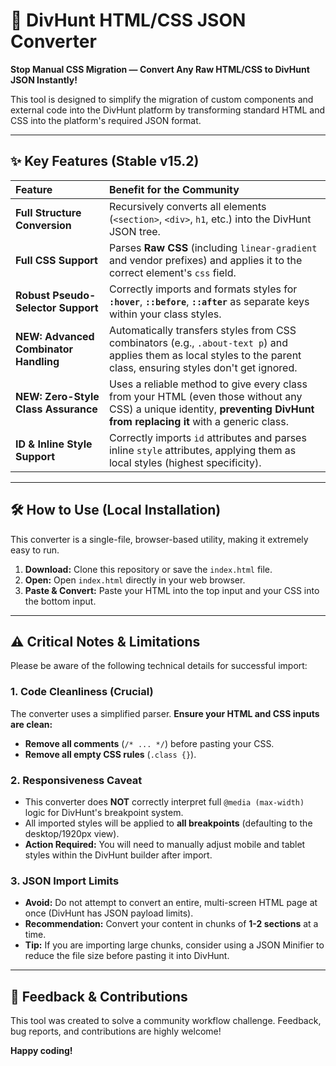 # 🚀 DivHunt HTML/CSS JSON Converter


**Stop Manual CSS Migration — Convert Any Raw HTML/CSS to DivHunt JSON Instantly!**

This tool is designed to simplify the migration of custom components and external code into the DivHunt platform by transforming standard HTML and CSS into the platform's required JSON format.

---

## ✨ Key Features (Stable v15.2)

| Feature | Benefit for the Community |
| :--- | :--- |
| **Full Structure Conversion** | Recursively converts all elements (`<section>`, `<div>`, `h1`, etc.) into the DivHunt JSON tree. |
| **Full CSS Support** | Parses **Raw CSS** (including `linear-gradient` and vendor prefixes) and applies it to the correct element's `css` field. |
| **Robust Pseudo-Selector Support** | Correctly imports and formats styles for **`:hover`**, **`::before`**, **`::after`** as separate keys within your class styles. |
| **NEW: Advanced Combinator Handling** | Automatically transfers styles from CSS combinators (e.g., `.about-text p`) and applies them as local styles to the parent class, ensuring styles don't get ignored. |
| **NEW: Zero-Style Class Assurance** | Uses a reliable method to give every class from your HTML (even those without any CSS) a unique identity, **preventing DivHunt from replacing it** with a generic class. |
| **ID & Inline Style Support** | Correctly imports `id` attributes and parses inline `style` attributes, applying them as local styles (highest specificity). |

---

## 🛠️ How to Use (Local Installation)

This converter is a single-file, browser-based utility, making it extremely easy to run.

1.  **Download:** Clone this repository or save the `index.html` file.
2.  **Open:** Open `index.html` directly in your web browser.
3.  **Paste & Convert:** Paste your HTML into the top input and your CSS into the bottom input.

---

## ⚠️ Critical Notes & Limitations

Please be aware of the following technical details for successful import:

### 1. Code Cleanliness (Crucial)

The converter uses a simplified parser. **Ensure your HTML and CSS inputs are clean:**

*   **Remove all comments** (`/* ... */`) before pasting your CSS.
*   **Remove all empty CSS rules** (`.class {}`).

### 2. Responsiveness Caveat

*   This converter does **NOT** correctly interpret full `@media (max-width)` logic for DivHunt's breakpoint system.
*   All imported styles will be applied to **all breakpoints** (defaulting to the desktop/1920px view).
*   **Action Required:** You will need to manually adjust mobile and tablet styles within the DivHunt builder after import.

### 3. JSON Import Limits

*   **Avoid:** Do not attempt to convert an entire, multi-screen HTML page at once (DivHunt has JSON payload limits).
*   **Recommendation:** Convert your content in chunks of **1-2 sections** at a time.
*   **Tip:** If you are importing large chunks, consider using a JSON Minifier to reduce the file size before pasting it into DivHunt.

---

## 💬 Feedback & Contributions

This tool was created to solve a community workflow challenge. Feedback, bug reports, and contributions are highly welcome!

**Happy coding!**
